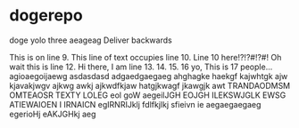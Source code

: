 # dogerepo
doge
yolo
three
aeageag
Deliver backwards


This is on line 9.
This line of text occupies line 10.
Line 10 here!?!?#!?#!
Oh wait this is line 12.
Hi there, I am line 13.
14.
15.
16 yo,
This is 17 people...
agioaegoijaewg
asdasdasd
adgaedgaegaeg
ahghagke haekgf kajwhtgk ajw kjavakjwgv ajkwg awkj ajkwdfkjaw hatgjkwagf jkawgjk awt
TRANDAODMSM OMTEAOSR TEXTY LOLEG eol goW
aegeilJGH EOJGH ILEKSWJGLK EWSG 
ATIEWAIOEN I IRNAICN egIRNRIJklj fdlfkjlkj sfieivn ie 
aegaegaegaeg
egerioHj eAKJGHkj aeg 
